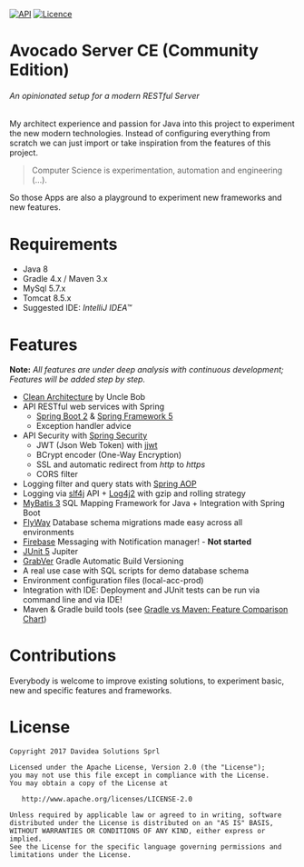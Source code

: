 [![API](https://img.shields.io/badge/SpringBoot2-M4-green.svg?style=flat)](https://github.com/spring-projects/spring-boot/wiki)
[![Licence](https://img.shields.io/badge/Licence-Apache2-blue.svg)](http://www.apache.org/licenses/LICENSE-2.0)

# Avocado Server CE (Community Edition)
###### An opinionated setup for a modern RESTful Server
My architect experience and passion for Java into this project to experiment the new modern technologies.
Instead of configuring everything from scratch we can just import or take inspiration from the features of this project.

> Computer Science is experimentation, automation and engineering (...).

So those Apps are also a playground to experiment new frameworks and new features.

# Requirements
- Java 8
- Gradle 4.x / Maven 3.x
- MySql 5.7.x
- Tomcat 8.5.x
- Suggested IDE: _IntelliJ IDEA™_

# Features
**Note:** _All features are under deep analysis with continuous development; Features will be added step by step._

- [Clean Architecture](https://8thlight.com/blog/uncle-bob/2012/08/13/the-clean-architecture.html) by Uncle Bob
- API RESTful web services with Spring
  - [Spring Boot 2](https://github.com/spring-projects/spring-boot/wiki) & [Spring Framework 5](https://github.com/spring-projects/spring-framework)
  - Exception handler advice
- API Security with [Spring Security](https://docs.spring.io/spring-security/site/docs/5.0.0.M4/reference/htmlsingle/) 
  - JWT (Json Web Token) with [jjwt](https://github.com/jwtk/jjwt)
  - BCrypt encoder (One-Way Encryption)
  - SSL and automatic redirect from _http_ to _https_
  - CORS filter
- Logging filter and query stats with [Spring AOP](https://docs.spring.io/spring/docs/5.0.0.RC3/spring-framework-reference/core.html#aop)
- Logging via [slf4j](https://www.slf4j.org/) API + [Log4j2](https://logging.apache.org/log4j/2.x/) with gzip and rolling strategy
- [MyBatis 3](http://www.mybatis.org/mybatis-3) SQL Mapping Framework for Java + Integration with Spring Boot
- [FlyWay](https://flywaydb.org/) Database schema migrations made easy across all environments
- [Firebase](https://github.com/firebase/quickstart-android) Messaging with Notification manager! - **Not started**
- [JUnit 5](http://junit.org/junit5/) Jupiter
- [GrabVer](https://github.com/davideas/grabver) Gradle Automatic Build Versioning
- A real use case with SQL scripts for demo database schema
- Environment configuration files (local-acc-prod)
- Integration with IDE: Deployment and JUnit tests can be run via command line and via IDE!
- Maven & Gradle build tools (see [Gradle vs Maven: Feature Comparison Chart](https://gradle.org/maven-vs-gradle/))


# Contributions
Everybody is welcome to improve existing solutions, to experiment basic, new and specific features and frameworks.

# License

    Copyright 2017 Davidea Solutions Sprl

    Licensed under the Apache License, Version 2.0 (the "License");
    you may not use this file except in compliance with the License.
    You may obtain a copy of the License at

       http://www.apache.org/licenses/LICENSE-2.0

    Unless required by applicable law or agreed to in writing, software
    distributed under the License is distributed on an "AS IS" BASIS,
    WITHOUT WARRANTIES OR CONDITIONS OF ANY KIND, either express or implied.
    See the License for the specific language governing permissions and
    limitations under the License.